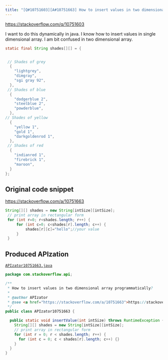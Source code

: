 ```yaml
---
title: "[Q#10751603][A#10751663] How to insert values in two dimensional array programmatically?"
---
```


https://stackoverflow.com/q/10751603

I want to do this dynamically in java. I know how to insert values in single dimensional array. I am bit confused in two dimensional array.


```java
static final String shades[][] = {


 // Shades of grey
  {
    "lightgrey", 
    "dimgray", 
    "sgi gray 92", 
  },
 // Shades of blue
  {
    "dodgerblue 2", 
    "steelblue 2", 
    "powderblue", 
  },
// Shades of yellow
  {
    "yellow 1",
    "gold 1",
    "darkgoldenrod 1", 
  },
 // Shades of red
  {
    "indianred 1", 
    "firebrick 1", 
    "maroon", 
  }
};
```


## Original code snippet

https://stackoverflow.com/a/10751663



```java
String[][] shades = new String[intSize][intSize];
 // print array in rectangular form
 for (int r=0; r<shades.length; r++) {
     for (int c=0; c<shades[r].length; c++) {
         shades[r][c]="hello";//your value
     }
 }
```

## Produced APIzation

[`APIzator10751663.java`](/data/search/java/APIzator10751663.java)

```java
package com.stackoverflow.api;

/**
 * How to insert values in two dimensional array programmatically?
 *
 * @author APIzator
 * @see <a href="https://stackoverflow.com/a/10751663">https://stackoverflow.com/a/10751663</a>
 */
public class APIzator10751663 {

  public static void insertValue(int intSize) throws RuntimeException {
    String[][] shades = new String[intSize][intSize];
    // print array in rectangular form
    for (int r = 0; r < shades.length; r++) {
      for (int c = 0; c < shades[r].length; c++) {}
    }
  }
}
```